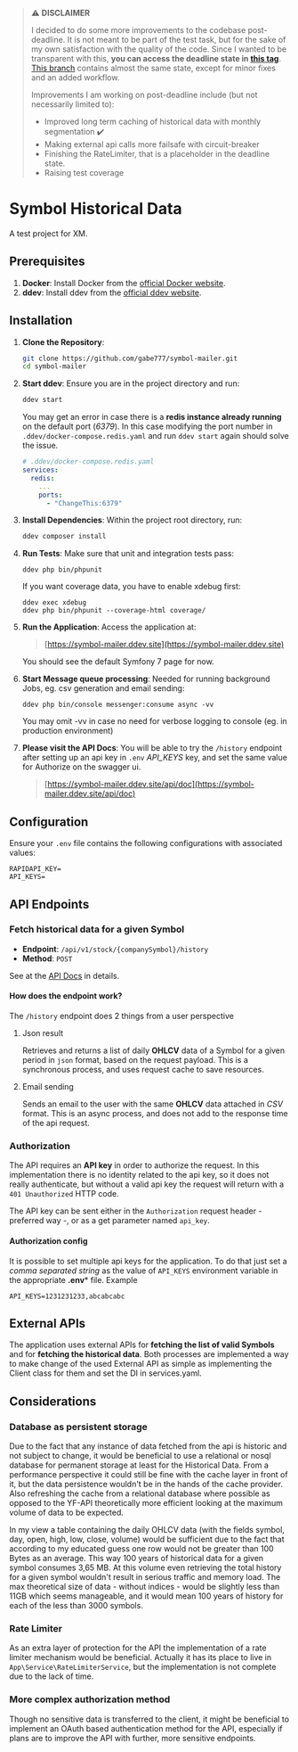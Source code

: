 > ⚠️ **DISCLAIMER**
>
> I decided to do some more improvements to the codebase post-deadline. It is not meant to be part of the test task, but for the sake of my own satisfaction with the quality of the code. Since I wanted to be transparent with this, **you can access the deadline state in [this tag](https://github.com/gabe777/symbol-mailer/releases/tag/v0.1.0-alpha-deadline-state)**.
> [This branch](https://github.com/gabe777/symbol-mailer/tree/deadline-state-at-2025-01-15-11-00-00-CET) contains almost the same state, except for minor fixes and an added workflow.
> 
> Improvements I am working on post-deadline include (but not necessarily limited to):
>  - Improved long term caching of historical data with monthly segmentation ✔️
>  - Making external api calls more failsafe with circuit-breaker
>  - Finishing the RateLimiter, that is a placeholder in the deadline state.
>  - Raising test coverage
> 

# Symbol Historical Data

A test project for XM.

## Prerequisites

1. **Docker**: Install Docker from the [official Docker website](https://docs.docker.com/get-docker/).
2. **ddev**: Install ddev from the [official ddev website](https://ddev.readthedocs.io/en/stable/#installation).

## Installation

1. **Clone the Repository**:
   ```sh
   git clone https://github.com/gabe777/symbol-mailer.git
   cd symbol-mailer
   ```

2. **Start ddev**:
   Ensure you are in the project directory and run:
   ```sh
   ddev start
   ```
   You may get an error in case there is a **redis instance already running** on the default port (*6379*). In this case modifying the port number in ```.ddev/docker-compose.redis.yaml``` and run ```ddev start``` again should solve the issue. 
   ```yaml
   # .ddev/docker-compose.redis.yaml
   services:
     redis:
       ...
       ports:
         - "ChangeThis:6379"
   ```

3. **Install Dependencies**:
   Within the project root directory, run:
   ```sh
   ddev composer install
   ```

[//]: # ()
[//]: # (3. **Run Migrations**:)

[//]: # (   Within the project root directory, run:)

[//]: # (   ```sh)

[//]: # (   ddev php bin/console doctrine:migrations:migrate)

[//]: # (   ```)
   
4. **Run Tests**: Make sure that unit and integration tests pass:
   ```shell
   ddev php bin/phpunit
   ```
   If you want coverage data, you have to enable xdebug first:
   ```shell
   ddev exec xdebug
   ddev php bin/phpunit --coverage-html coverage/
   ```

5. **Run the Application**:
   Access the application at:
   
   > [https://symbol-mailer.ddev.site](https://symbol-mailer.ddev.site)

   You should see the default Symfony 7 page for now.

   
6. **Start Message queue processing**:
Needed for running background Jobs, eg. csv generation and email sending:
   ```shell
   ddev php bin/console messenger:consume async -vv
   ```
   You may omit -vv in case no need for verbose logging to console (eg. in production environment)


7. **Please visit the API Docs**:
   You will be able to try the ```/history``` endpoint after setting up an api key in ```.env``` *API_KEYS* key, and set the same value for Authorize on the swagger ui. 

   > [https://symbol-mailer.ddev.site/api/doc](https://symbol-mailer.ddev.site/api/doc)



   

## Configuration

Ensure your `.env` file contains the following configurations with associated values:
```
RAPIDAPI_KEY=
API_KEYS=
```

## API Endpoints

### Fetch historical data for a given Symbol

- **Endpoint**: `/api/v1/stock/{companySymbol}/history`
- **Method**: `POST`

See at the [API Docs](https://symbol-mailer.ddev.site/api/docs) in details.

#### How does the endpoint work?

The `/history` endpoint does 2 things from a user perspective

1. Json result 

   Retrieves and returns a list of daily **OHLCV** data of a Symbol for a given period in `json` format, based on the request payload. This is a synchronous process, and uses request cache to save resources.

2. Email sending
 
   Sends an email to the user with the same **OHLCV** data attached in *CSV* format. This is an async process, and does not add to the response time of the api request.
   
### Authorization

The API requires an **API key** in order to authorize the request. In this implementation there is no identity related to the api key, so it does not really authenticate, but without a valid api key the request will return with a `401 Unauthorized` HTTP code. 

The API key can be sent either in the `Authorization` request header - preferred way -, or as a get parameter named `api_key`. 

#### Authorization config

It is possible to set multiple api keys for the application. To do that just set a _comma separated string_ as the value of `API_KEYS` environment variable in the appropriate **.env*** file.
Example
```shell
API_KEYS=1231231233,abcabcabc
```

## External APIs

The application uses external APIs for **fetching the list of valid Symbols** and for **fetching the historical data**.
Both processes are implemented a way to make change of the used External API as simple as implementing the Client class for them and set the DI in services.yaml.


## Considerations

### Database as persistent storage

Due to the fact that any instance of data fetched from the api is historic and not subject to change, it would be beneficial to use a relational or nosql database for permanent storage at least for the Historical Data.
From a performance perspective it could still be fine with the cache layer in front of it, but the data persistence wouldn't be in the hands of the cache provider. Also refreshing the cache from a relational database where possible as opposed to the YF-API theoretically more efficient looking at the maximum volume of data to be expected.

In my view a table containing the daily OHLCV data (with the fields symbol, day, open, high, low, close, volume) would be sufficient due to the fact that according to my educated guess one row would not be greater than 100 Bytes as an average. This way 100 years of historical data for a given symbol consumes 3,65 MB. At this volume even retrieving the total history for a given symbol wouldn't result in serious traffic and memory load. 
The max theoretical size of data - without indices - would be slightly less than 11GB which seems manageable, and it would mean 100 years of history for each of the less than 3000 symbols. 

### Rate Limiter

As an extra layer of protection for the API the implementation of a rate limiter mechanism would be beneficial. Actually it has its place to live in `App\Service\RateLimiterService`, but the implementation is not complete due to the lack of time.  

### More complex authorization method
Though no sensitive data is transferred to the client, it might be beneficial to implement an OAuth based authentication method for the API, especially if plans are to improve the API with further, more sensitive endpoints. 
